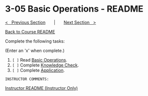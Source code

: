 
# 3-05 Basic Operations - README 

[<&nbsp;&nbsp; Previous Section](../3-04_data_types/README.md) 
&nbsp;&nbsp;&nbsp;&nbsp;&nbsp; | &nbsp;&nbsp;&nbsp;&nbsp;&nbsp; 
[Next Section &nbsp;&nbsp;>](../3-06_basic_debugging/README.md)

[Back to Course README](../README.md)


Complete the following tasks:

(Enter an 'x' when complete.)

1. `[ ]` Read [Basic Operations](1_basic_operations.md).
2. `[ ]` Complete [Knowledge Check](2_knowledge_check.md).
3. `[ ]` Complete [Application](3_application.md).

```
INSTRUCTOR COMMENTS:  
```

[Instructor README (Instructor Only)](.instructor/README.md)


<!--- End of file. --->
